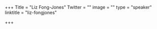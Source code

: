 +++
Title = "Liz Fong-Jones"
Twitter = ""
image = ""
type = "speaker"
linktitle = "liz-fongjones"

+++


